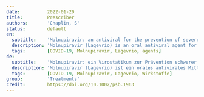 ```yaml
---
date:          2022-01-20
title:         Prescriber
authors:       'Chaplin, S'
status:        default
en:
  subtitle:    'Molnupiravir: an antiviral for the prevention of severe COVID-19'
  description: 'Molnupiravir (Lagevrio) is an oral antiviral agent for the treatment of mild to moderate COVID-19 in patients who are at higher risk of developing severe illness. This article outlines its indications, efficacy and adverse effects. '
  tags:        [COVID-19, Molnupiravir, Lagevrio, agents]
de:
  subtitle:    'Molnupiravir: ein Virostatikum zur Prävention schwerer COVID-19'
  description: 'Molnupiravir (Lagevrio) ist ein orales antivirales Mittel zur Behandlung von leichter bis mittelschwerer COVID-19 bei Patienten, die ein höheres Risiko für die Entwicklung einer schweren Erkrankung haben. Dieser Artikel beschreibt die Indikationen, die Wirksamkeit und die unerwünschten Wirkungen.' 
  tags:        [COVID-19, Molnupiravir, Lagevrio, Wirkstoffe]
group:         'Treatments'
credit:        https://doi.org/10.1002/psb.1963
---
```

